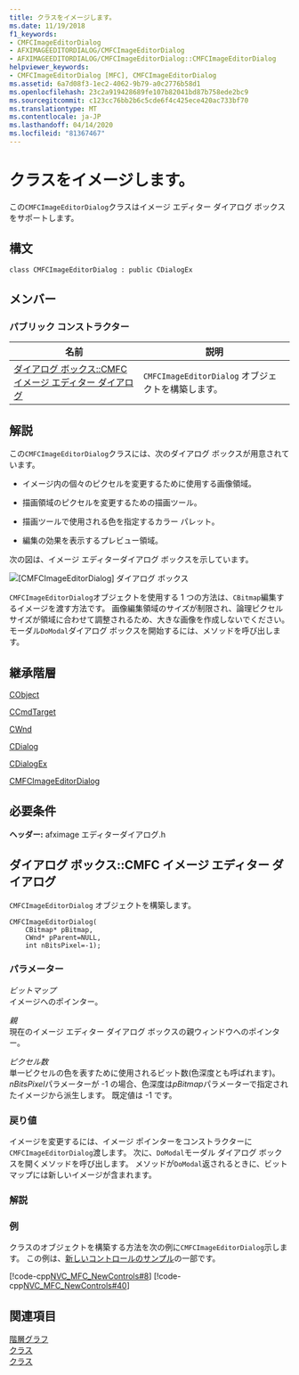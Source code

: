```yaml
---
title: クラスをイメージします。
ms.date: 11/19/2018
f1_keywords:
- CMFCImageEditorDialog
- AFXIMAGEEDITORDIALOG/CMFCImageEditorDialog
- AFXIMAGEEDITORDIALOG/CMFCImageEditorDialog::CMFCImageEditorDialog
helpviewer_keywords:
- CMFCImageEditorDialog [MFC], CMFCImageEditorDialog
ms.assetid: 6a7d08f3-1ec2-4062-9b79-a0c2776b58d1
ms.openlocfilehash: 23c2a919428689fe107b82041bd87b758ede2bc9
ms.sourcegitcommit: c123cc76bb2b6c5cde6f4c425ece420ac733bf70
ms.translationtype: MT
ms.contentlocale: ja-JP
ms.lasthandoff: 04/14/2020
ms.locfileid: "81367467"
---
```

# <a name="cmfcimageeditordialog-class"></a>クラスをイメージします。

この`CMFCImageEditorDialog`クラスはイメージ エディター ダイアログ ボックスをサポートします。

## <a name="syntax"></a>構文

```
class CMFCImageEditorDialog : public CDialogEx
```

## <a name="members"></a>メンバー

### <a name="public-constructors"></a>パブリック コンストラクター

|名前|説明|
|----------|-----------------|
|[ダイアログ ボックス::CMFC イメージ エディター ダイアログ](#cmfcimageeditordialog)|`CMFCImageEditorDialog` オブジェクトを構築します。|

## <a name="remarks"></a>解説

この`CMFCImageEditorDialog`クラスには、次のダイアログ ボックスが用意されています。

- イメージ内の個々のピクセルを変更するために使用する画像領域。

- 描画領域のピクセルを変更するための描画ツール。

- 描画ツールで使用される色を指定するカラー パレット。

- 編集の効果を表示するプレビュー領域。

次の図は、イメージ エディターダイアログ ボックスを示しています。

![[CMFCImageEditorDialog] ダイアログ ボックス](../../mfc/reference/media/imageedit.png "[CMFCImageEditorDialog] ダイアログ ボックス")

`CMFCImageEditorDialog`オブジェクトを使用する 1 つの方法は、`CBitmap`編集するイメージを渡す方法です。 画像編集領域のサイズが制限され、論理ピクセル サイズが領域に合わせて調整されるため、大きな画像を作成しないでください。 モーダル`DoModal`ダイアログ ボックスを開始するには、メソッドを呼び出します。

## <a name="inheritance-hierarchy"></a>継承階層

[CObject](../../mfc/reference/cobject-class.md)

[CCmdTarget](../../mfc/reference/ccmdtarget-class.md)

[CWnd](../../mfc/reference/cwnd-class.md)

[CDialog](../../mfc/reference/cdialog-class.md)

[CDialogEx](../../mfc/reference/cdialogex-class.md)

[CMFCImageEditorDialog](../../mfc/reference/cmfcimageeditordialog-class.md)

## <a name="requirements"></a>必要条件

**ヘッダー:** afximage エディターダイアログ.h

## <a name="cmfcimageeditordialogcmfcimageeditordialog"></a><a name="cmfcimageeditordialog"></a>ダイアログ ボックス::CMFC イメージ エディター ダイアログ

`CMFCImageEditorDialog` オブジェクトを構築します。

```
CMFCImageEditorDialog(
    CBitmap* pBitmap,
    CWnd* pParent=NULL,
    int nBitsPixel=-1);
```

### <a name="parameters"></a>パラメーター

*ビットマップ*<br/>
イメージへのポインター。

*親*<br/>
現在のイメージ エディター ダイアログ ボックスの親ウィンドウへのポインター。

*ピクセル数*<br/>
単一ピクセルの色を表すために使用されるビット数(色深度とも呼ばれます)。  *nBitsPixel*パラメーターが -1 の場合、色深度は*pBitmap*パラメーターで指定されたイメージから派生します。 既定値は -1 です。

### <a name="return-value"></a>戻り値

イメージを変更するには、イメージ ポインターをコンストラクターに`CMFCImageEditorDialog`渡します。 次に、`DoModal`モーダル ダイアログ ボックスを開くメソッドを呼び出します。 メソッドが`DoModal`返されるときに、ビットマップには新しいイメージが含まれます。

### <a name="remarks"></a>解説

### <a name="example"></a>例

クラスのオブジェクトを構築する方法を次の例に`CMFCImageEditorDialog`示します。 この例は、[新しいコントロールのサンプル](../../overview/visual-cpp-samples.md)の一部です。

[!code-cpp[NVC_MFC_NewControls#8](../../mfc/reference/codesnippet/cpp/cmfcimageeditordialog-class_1.cpp)]
[!code-cpp[NVC_MFC_NewControls#40](../../mfc/reference/codesnippet/cpp/cmfcimageeditordialog-class_2.cpp)]

## <a name="see-also"></a>関連項目

[階層グラフ](../../mfc/hierarchy-chart.md)<br/>
[クラス](../../mfc/reference/mfc-classes.md)<br/>
[クラス](../../mfc/reference/cmfctoolbar-class.md)
